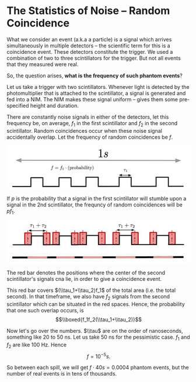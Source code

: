 # The Statistics of Noise – Random Coincidence

What we consider an event (a.k.a a particle) is a signal which arrives simultaneously in multiple detectors – the scientific term for this is a coincidence event. These detectors constitute the trigger. We used a combination of two to three scintillators for the trigger. But not all events that they measured were real. 

So, the question arises, **what is the frequency of such phantom events**?

Let us take a trigger with two scintillators. Whenever light is detected by the photomultiplier that is attached to the scintillator, a signal is generated and fed into a NIM. The NIM makes these signal uniform – gives them some pre-specified height and duration. 

There are constantly noise  signals in either of the detectors, let this frequency be, on average, $f_1$ in the first scintillator and $f_2$ in the second scintillator. Random coincidences occur when these noise signal accidentally overlap. Let the frequency of random coincidences be $f$.

<img src="../articles/images/rando0.jpg" width="600px" height="auto">

If $p$ is the probability that a signal in the first scintillator will stumble upon a signal in the 2nd scintillator, the frequncy of random coincidences will be $pf_1$.

<img src="../articles/images/rando1.jpg" width="600px" height="auto">

The red bar denotes the positions where the center of the second scintillator's signals cna lie, in order to give a coincidence event.

This red bar covers $(\\tau_1+\\tau_2)f_1$ of the total area (i.e. the total second). In that timeframe, we also have $f_2$ signals from the second scintillator which can be situated in the red spaces. Hence, the probability that one such overlap occurs, is
$$\\boxed{f_1f_2(\\tau_1+\\tau_2)}$$

Now let's go over the numbers. $\\tau$ are on the order of nanoseconds, something like 20 to 50 ns. Let us take 50 ns for the pessimistic case. $f_1$ and $f_2$ are like 100 Hz. Hence
$$ f = 10^{-5} s.$$

So between each spill, we will get $f\cdot 40s=0.0004$ phantom events, but the number of real events is in tens of thousands.
